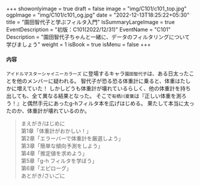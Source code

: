 +++
showonlyimage = true
draft = false
image = "img/C101/c101_top.jpg"
ogpImage = "img/C101/c101_og.jpg"
date = "2022-12-13T18:25:22+05:30"
title = "園田智代子と学ぶフィルタ入門"
IsSummaryLargeImage = true
EventDescription = "初版：C101(2022/12/31)"
EventName = "C101"
Description = "園田智代子ちゃんと一緒に、データのフィルタリングについて学びましょう"
weight = 1
isBook = true
isMenu = false
+++
#### 内容
`アイドルマスターシャイニーカラーズ` に登場するキャラ`園田智代子`は、ある日太ったことを他のメンバーに疑われる。
智代子が恐る恐る体重計に乗ると、体重はたしかに増えていた！
しかしどうも体重計が壊れているらしく、他の体重計を持ち出しても、全て異なる結果となった。
そこで`有栖川夏葉`は『正しい体重を測ろう！』と偶然手元にあったg-hフィルタ本を広げはじめる。
果たして本当に太ったのか、体重計が壊れているのか。

> まえがき/はじめに <br>
> 第1章「体重計がおかしい！」<br>
> 第2章「エラーバーで体重計を厳選しよう」<br>
> 第3章「簡単な傾向予測をしよう」<br>
> 第4章「推定値を求めよう」<br>
> 第5章「g-h フィルタを学ぼう」<br>
> 第6章「エピローグ」<br>
> あとがき/さいごに
